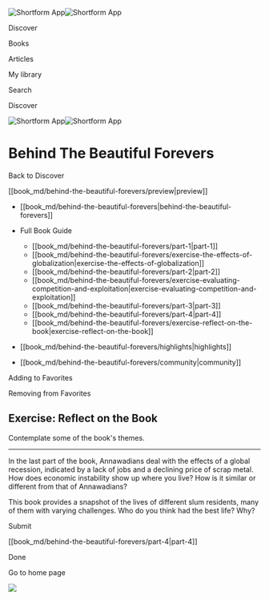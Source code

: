 ![Shortform App](/img/logo.36a2399e.svg)![Shortform App](/img/logo-dark.70c1b072.svg)

Discover

Books

Articles

My library

Search

Discover

![Shortform App](/img/logo.36a2399e.svg)![Shortform App](/img/logo-dark.70c1b072.svg)

# Behind The Beautiful Forevers

Back to Discover

[[book_md/behind-the-beautiful-forevers/preview|preview]]

  * [[book_md/behind-the-beautiful-forevers|behind-the-beautiful-forevers]]
  * Full Book Guide

    * [[book_md/behind-the-beautiful-forevers/part-1|part-1]]
    * [[book_md/behind-the-beautiful-forevers/exercise-the-effects-of-globalization|exercise-the-effects-of-globalization]]
    * [[book_md/behind-the-beautiful-forevers/part-2|part-2]]
    * [[book_md/behind-the-beautiful-forevers/exercise-evaluating-competition-and-exploitation|exercise-evaluating-competition-and-exploitation]]
    * [[book_md/behind-the-beautiful-forevers/part-3|part-3]]
    * [[book_md/behind-the-beautiful-forevers/part-4|part-4]]
    * [[book_md/behind-the-beautiful-forevers/exercise-reflect-on-the-book|exercise-reflect-on-the-book]]
  * [[book_md/behind-the-beautiful-forevers/highlights|highlights]]
  * [[book_md/behind-the-beautiful-forevers/community|community]]



Adding to Favorites 

Removing from Favorites 

## Exercise: Reflect on the Book

Contemplate some of the book's themes.

* * *

In the last part of the book, Annawadians deal with the effects of a global recession, indicated by a lack of jobs and a declining price of scrap metal. How does economic instability show up where you live? How is it similar or different from that of Annawadians?

This book provides a snapshot of the lives of different slum residents, many of them with varying challenges. Who do you think had the best life? Why?

Submit 

[[book_md/behind-the-beautiful-forevers/part-4|part-4]]

Done

Go to home page 

![](https://bat.bing.com/action/0?ti=56018282&Ver=2&mid=41fcf98d-3666-49ed-84af-40f71578fce3&sid=201ffde0635411ee902411d77b750559&vid=20202bf0635411ee9ac03f2e618b0b9f&vids=0&msclkid=N&pi=0&lg=en-US&sw=800&sh=600&sc=24&nwd=1&tl=Shortform%20%7C%20Book&p=https%3A%2F%2Fwww.shortform.com%2Fapp%2Fbook%2Fbehind-the-beautiful-forevers%2Fexercise-reflect-on-the-book&r=&lt=806&evt=pageLoad&sv=1&rn=408019)

